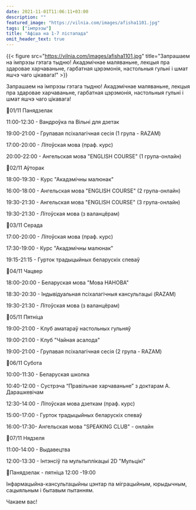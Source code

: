 ```yaml
---
date: 2021-11-01T11:06:11+03:00
description: ""
featured_image: "https://vilnia.com/images/afisha1101.jpg"
tags: ["імпрэзы"]
title: "Афіша на 1-7 лістапада"
omit_header_text: true
---
```

{{< figure src="https://vilnia.com/images/afisha1101.jpg" title="Запрашаем на імпрэзы гэтага тыдню! Акадэмічнае маляваньне, лекцыя пра здаровае харчаваньне, гарбатная цэрэмонія, настольныя гульні і шмат яшчэ чаго цікавага!" >}}

Запрашаем на імпрэзы гэтага тыдню! Акадэмічнае маляваньне, лекцыя пра здаровае харчаваньне, гарбатная цэрэмонія, настольныя гульні і шмат яшчэ чаго цікавага!

📌01/11 Панядзелак

11:00-12:30 - Вандроўка па Вільні для дзетак

19:00-21:00 - Групавая псіхалагічная сесія (1 група - RAZAM)

17:00-20:00 - Літоўская мова (праф. курс)

20:00-22:00 - Ангельская мова "ENGLISH COURSE" (1 група-онлайн)

📌02/11 Аўторак

18:00-19:30 - Курс "Акадэмічны малюнак"

16:00-18:00 - Ангельская мова "ENGLISH COURSE" (2 група-онлайн)

19:30-21:30 - Ангельская мова "ENGLISH COURSE" (3 група-онлайн) 

19:30-21:30 - Літоўская мова (з валанцёрам)

📌03/11 Серада

17:00-20:00 - Літоўская мова (праф. курс)

17:30-19:00 - Курс "Акадэмічны малюнак"

19:15-21:15 - Гурток традыцыйных беларускіх спеваў

📌04/11 Чацвер

18:00-20:00 - Беларуская мова "Мова НАНОВА"

18:30-20:30 - Індывідуальная псіхалагічныя кансультацыі (RAZAM)

19:30-21:30 - Літоўская мова (з валанцёрам)

📌05/11 Пятніца

19:00-21:00 - Клуб аматараў настольных гульняў

19:00-21:00 - Клуб "Чайная асалода"

19:00-21:00 - Групавая псіхалагічная сесія (2 група - RAZAM)

📌06/11 Субота

10:00-11:30 - Беларуская школка 

10:40-12:00 - Сустрэча “Правільнае харчаваньне” з доктарам А. Дарашкевічам

12:30-14:00 - Літоўская мова дзеткам (праф. курс)

15:00-17:00 - Гурток традыцыйных беларускіх спеваў

16:00-17:30- Ангельская мова "SPEAKING CLUB" - онлайн

📌07/11 Нядзеля

11:00-14:00 - Выдавецтва

12:00-13:30 - Інтэнсіў па мультыплікацыі 2D "Мульцікі"

📍Панядзелак - пятніца 12:00 -19:00

Інфармацыйна-кансультацыйны цэнтар па міграцыйным, юрыдычным, сацыяльным і бытавым пытанням.

Чакаем вас!